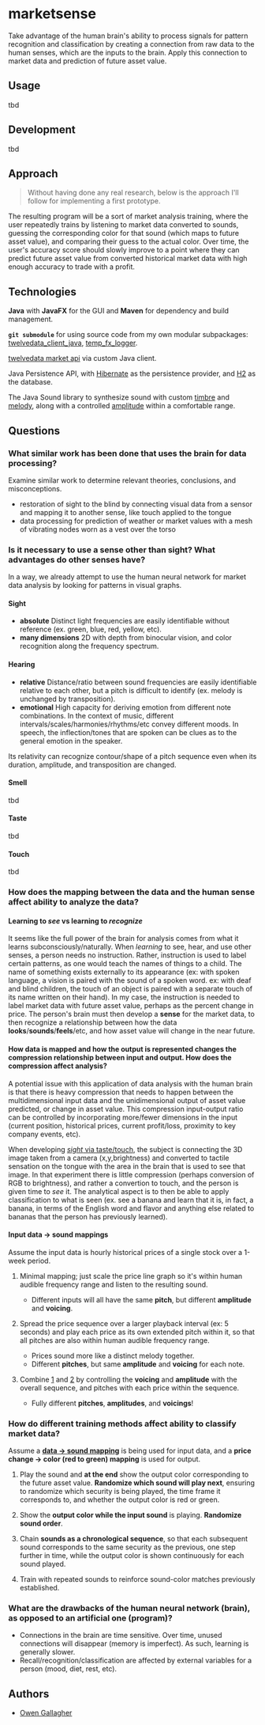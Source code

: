 # marketsense

Take advantage of the human brain's ability to process signals for pattern recognition and classification by creating a connection from raw data to the human senses, which are the inputs to the brain. Apply this connection to market data and prediction of future asset value.

## Usage

tbd

## Development

tbd

## Approach

> Without having done any real research, below is the approach I'll follow for implementing a first prototype.

The resulting program will be a sort of market analysis training, where the user repeatedly trains by listening to market data converted to sounds, guessing the corresponding color for that sound (which maps to future asset value), and comparing their guess to the actual color. Over time, the user's accuracy score should slowly improve to a point where they can predict future asset value from converted historical market data with high enough accuracy to trade with a profit.

## Technologies

**Java** with **JavaFX** for the GUI and **Maven** for dependency and build management.

**`git submodule`** for using source code from my own modular subpackages: [twelvedata_client_java](https://github.com/ogallagher/twelvedata_client_java), [temp_fx_logger](https://github.com/ogallagher/temp_fx_logger).

[twelvedata market api](https://twelvedata.com/blog/first-introduction-getting-an-advantage-in-a-few-minutes) via custom Java client.

Java Persistence API, with [Hibernate](https://hibernate.org) as the persistence provider, and [H2](https://h2database.com) as the database.

The Java Sound library to synthesize sound with custom [timbre](https://en.wikipedia.org/wiki/Timbre) and [melody](https://en.wikipedia.org/wiki/Melody), along with a controlled [amplitude](https://en.wikipedia.org/wiki/Amplitude) within a comfortable range.

## Questions

### What similar work has been done that uses the brain for data processing?

Examine similar work to determine relevant theories, conclusions, and misconceptions.

- <span id="sight-to-blind-tongue">restoration of sight to the blind by connecting visual data from a sensor and mapping it to another sense, like touch applied to the tongue</span>
- data processing for prediction of weather or market values with a mesh of vibrating nodes worn as a vest over the torso

### Is it necessary to use a sense other than sight? What advantages do other senses have?

In a way, we already attempt to use the human neural network for market data analysis by looking for patterns in visual graphs.

#### Sight

- **absolute** Distinct light frequencies are easily identifiable without reference (ex. green, blue, red, yellow, etc).
- **many dimensions** 2D with depth from binocular vision, and color recognition along the frequency spectrum.

#### Hearing

- **relative** Distance/ratio between sound frequencies are easily identifiable relative to each other, but a pitch is difficult to identify (ex. melody is unchanged by transposition).
- **emotional** High capacity for deriving emotion from different note combinations. In the context of music, different intervals/scales/harmonies/rhythms/etc convey different moods. In speech, the inflection/tones that are spoken can be clues as to the general emotion in the speaker.

Its relativity can recognize contour/shape of a pitch sequence even when its duration, amplitude, and transposition are changed.

#### Smell

tbd

#### Taste

tbd

#### Touch

tbd

### How does the mapping between the data and the human sense affect ability to analyze the data?

#### Learning to _see_ vs learning to _recognize_

It seems like the full power of the brain for analysis comes from what it learns subconsciously/naturally. When _learning_ to see, hear, and use other senses, a person needs no instruction. Rather, instruction is used to label certain patterns, as one would teach the names of things to a child. The name of something exists externally to its appearance (ex: with spoken language, a vision is paired with the sound of a spoken word. ex: with deaf and blind children, the touch of an object is paired with a separate touch of its name written on their hand). In my case, the instruction is needed to label market data with future asset value, perhaps as the percent change in price. The person's brain must then develop a **sense** for the market data, to then recognize a relationship between how the data **looks**/**sounds**/**feels**/etc, and how asset value will change in the near future.

#### How data is mapped and how the output is represented changes the compression relationship between input and output. How does the compression affect analysis?

A potential issue with this application of data analysis with the human brain is that there is heavy compression that needs to happen between the multidimensional input data and the unidimensional output of asset value predicted, or change in asset value. This compression input-output ratio can be controlled by incorporating more/fewer dimensions in the input (current position, historical prices, current profit/loss, proximity to key company events, etc).

When developing [_sight_ via taste/touch](#sight-to-blind-tongue), the subject is connecting the 3D image taken from a camera (x,y,brightness) and converted to tactile sensation on the tongue with the area in the brain that is used to see that image. In that experiment there is little compression (perhaps conversion of RGB to brightness), and rather a convertion to touch, and the person is given time to _see_ it. The analytical aspect is to then be able to apply classification to what is seen (ex. see a banana and learn that it is, in fact, a banana, in terms of the English word and flavor and anything else related to bananas that the person has previously learned).

<h4 id="data-sound-maps">Input data &rarr; sound mappings</h4>

Assume the input data is hourly historical prices of a single stock over a 1-week period.

1. <span id="data-sound-map-1">Minimal mapping; just scale the price line graph so it's within human audible frequency range and listen to the resulting sound.</span>

    - Different inputs will all have the same **pitch**, but different **amplitude** and **voicing**.

2. <span id="data-sound-map-2">Spread the price sequence over a larger playback interval (ex: 5 seconds) and play each price as its own extended pitch within it, so that all pitches are also within human audible frequency range.</span>

    - Prices sound more like a distinct melody together.
    - Different **pitches**, but same **amplitude** and **voicing** for each note.

3. <span id="data-sound-map-3">Combine [1](#data-sound-map-1) and [2](#data-sound-map-2) by controlling the **voicing** and **amplitude** with the overall sequence, and pitches with each price within the sequence.</span>

    - Fully different **pitches**, **amplitudes**, and **voicings**!

### How do different training methods affect ability to classify market data?

Assume a **[data &rarr; sound mapping](#data-sound-maps)** is being used for input data, and a **price change &rarr; color (red to green) mapping** is used for output.

1. Play the sound and **at the end** show the output color corresponding to the future asset value. **Randomize which sound will play next**, ensuring to randomize which security is being played, the time frame it corresponds to, and whether the output color is red or green.

2. Show the **output color while the input sound** is playing. **Randomize sound order**.

3. Chain **sounds as a chronological sequence**, so that each subsequent sound corresponds to the same security as the previous, one step further in time, while the output color is shown continuously for each sound played.

4. Train with repeated sounds to reinforce sound-color matches previously established.

### What are the drawbacks of the human neural network (brain), as opposed to an artificial one (program)?

- Connections in the brain are time sensitive. Over time, unused connections will disappear (memory is imperfect). As such, learning is generally slower.
- Recall/recognition/classification are affected by external variables for a person (mood, diet, rest, etc).

## Authors

- [Owen Gallagher](https://github.com/ogallagher)
